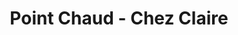 ---
title: "Point Chaud - Chez Claire"
url: /eguelshardt/point-chaud-chez-claire/
shop: Lebensmittel
---